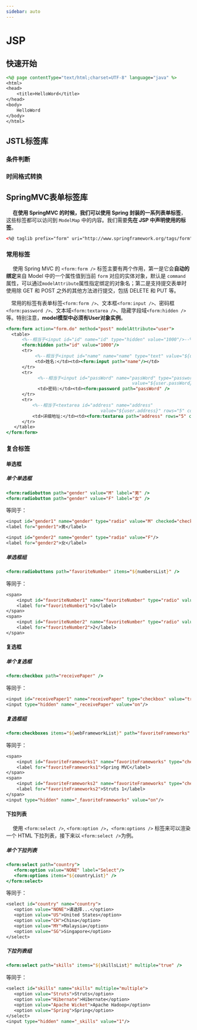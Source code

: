 ```yaml
---
sidebar: auto
---
```


# JSP

## 快速开始

```jsp
<%@ page contentType="text/html;charset=UTF-8" language="java" %>
<html>
<head>
    <title>HelloWord</title>
</head>
<body>
    HelloWord
</body>
</html>
```



## JSTL标签库



### 条件判断



### 时间格式转换



## SpringMVC表单标签库

​	　**在使用 SpringMVC 的时候，我们可以使用 Spring 封装的一系列表单标签**，这些标签都可以访问到 `ModelMap` 中的内容。我们需要**先在 JSP 中声明使用的标签**。

```xml
<%@ taglib prefix="form" uri="http://www.springframework.org/tags/form"%>
```

### 常用标签

​	　使用 Spring MVC 的 `<form:form />` 标签主要有两个作用，第一是它会**自动的绑定**来自 Model 中的一个属性值到当前 `form` 对应的实体对象，默认是 `command` 属性，可以通过`modelAttribute`属性指定绑定的对象名；第二是支持提交表单时使用除 GET 和 POST 之外的其他方法进行提交，包括 DELETE 和 PUT 等。

​	　常用的标签有表单标签`<form:form />`、文本框`<form:input />`、密码框`<form:password />`、文本域`<form:textarea />`、隐藏字段域`<form:hidden />`等。特别注意，**model模型中必须有User对象实例**。

```jsp
<form:form action="form.do" method="post" modelAttribute="user">
  <table>
      <%--相当于<input id="id" name="id" type="hidden" value="1000"/>--%>
      <form:hidden path="id" value="1000"/>
      <tr>
       	   <%--相当于<input id="name" name="name" type="text" value="${user.name}"%>--%>
           <td>姓名:</td><td><form:input path="name"/></td>
      </tr>
      <tr>
            <%--相当于<input id="passWord" name="passWord" type="password" 
    											value="${user.passWord}"/>--%>
            <td>密码:</td><td><form:password path="passWord" />
      </tr>
      <tr>
          <%--相当于<textarea id="address" name="address" 
    								value="${user.address}" rows="5" cols="30">--%>
          <td>详细地址:</td><td><form:textarea path="address" rows="5" cols="30" />
      </tr>
   </table>
</form:form>
```



### 复合标签

#### 单选框

##### 单个单选框

```jsp
<form:radiobutton path="gender" value="M" label="男" />
<form:radiobutton path="gender" value="F" label="女" />
```

等同于：

```jsp
<input id="gender1" name="gender" type="radio" value="M" checked="checked"/>
<label for="gender1">男</label>

<input id="gender2" name="gender" type="radio" value="F"/>
<label for="gender2">女</label>
```



##### 单选框组

```jsp
<form:radiobuttons path="favoriteNumber" items="${numbersList}" />
```

等同于：

```jsp
<span>
    <input id="favoriteNumber1" name="favoriteNumber" type="radio" value="1"/>
    <label for="favoriteNumber1">1</label>
</span>
<span>
    <input id="favoriteNumber2" name="favoriteNumber" type="radio" value="2"/>
    <label for="favoriteNumber2">2</label>
</span>
```



#### 复选框

##### 单个复选框

```jsp
<form:checkbox path="receivePaper" /> 
```

等同于：

```jsp
<input id="receivePaper1" name="receivePaper" type="checkbox" value="true"/>
<input type="hidden" name="_receivePaper" value="on"/>
```



##### 复选框组

```jsp
<form:checkboxes items="${webFrameworkList}" path="favoriteFrameworks" />
```

等同于：

```jsp
<span>
    <input id="favoriteFrameworks1" name="favoriteFrameworks" type="checkbox" value="Spring MVC" checked="checked"/>
    <label for="favoriteFrameworks1">Spring MVC</label>
</span>
<span>
    <input id="favoriteFrameworks2" name="favoriteFrameworks" type="checkbox" value="Struts 1"/>
    <label for="favoriteFrameworks2">Struts 1</label>
</span>
<input type="hidden" name="_favoriteFrameworks" value="on"/>
```



#### 下拉列表

​	　使用 `<form:select />`, `<form:option />`，`<form:options />` 标签来可以渲染一个 HTML 下拉列表，接下来以 `<form:select />`为例。

##### 单个下拉列表

```jsp
<form:select path="country">
   <form:option value="NONE" label="Select"/>
   <form:options items="${countryList}" />
</form:select>
```

等同于：

```jsp
<select id="country" name="country">
   <option value="NONE">请选择...</option>
   <option value="US">United States</option>
   <option value="CH">China</option>
   <option value="MY">Malaysia</option>
   <option value="SG">Singapore</option>
</select>
```



##### 下拉列表组

```jsp
<form:select path="skills" items="${skillsList}" multiple="true" />
```

等同于：

```jsp
<select id="skills" name="skills" multiple="multiple">
   <option value="Struts">Struts</option>
   <option value="Hibernate">Hibernate</option>
   <option value="Apache Wicket">Apache Hadoop</option>
   <option value="Spring">Spring</option>
</select>
<input type="hidden" name="_skills" value="1"/>
```

